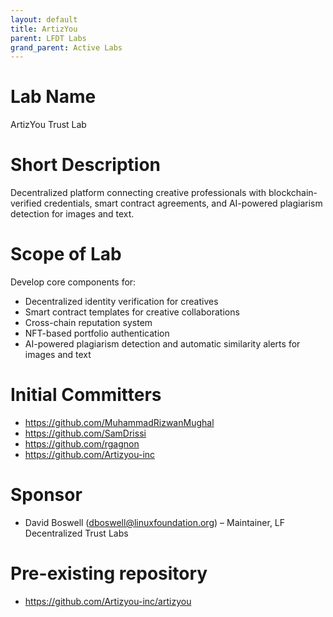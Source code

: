 ```yaml
---
layout: default
title: ArtizYou
parent: LFDT Labs
grand_parent: Active Labs
---
```

# Lab Name
ArtizYou Trust Lab


# Short Description
Decentralized platform connecting creative professionals with blockchain-verified credentials, smart contract agreements, and AI-powered plagiarism detection for images and text.


# Scope of Lab
Develop core components for:
- Decentralized identity verification for creatives
- Smart contract templates for creative collaborations
- Cross-chain reputation system
- NFT-based portfolio authentication
- AI-powered plagiarism detection and automatic similarity alerts for images and text


# Initial Committers
- https://github.com/MuhammadRizwanMughal
- https://github.com/SamDrissi
- https://github.com/rgagnon
- https://github.com/Artizyou-inc


# Sponsor
- David Boswell (dboswell@linuxfoundation.org) – Maintainer, LF Decentralized Trust Labs

# Pre-existing repository
- https://github.com/Artizyou-inc/artizyou

